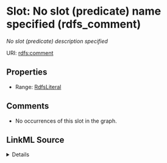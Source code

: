 

# Slot: No slot (predicate) name specified (rdfs_comment)


_No slot (predicate) description specified_







URI: [rdfs:comment](http://www.w3.org/2000/01/rdf-schema#comment)



<!-- no inheritance hierarchy -->








## Properties

* Range: [RdfsLiteral](../classes/RdfsLiteral.md)





## Comments

* No occurrences of this slot in the graph.



## LinkML Source

<details>

```yaml
name: rdfs_comment
description: No slot (predicate) description specified
title: No slot (predicate) name specified
comments:
- No occurrences of this slot in the graph.
from_schema: fio-kg
rank: 1000
slot_uri: rdfs:comment
alias: rdfs_comment
range: rdfs_Literal

```
</details>